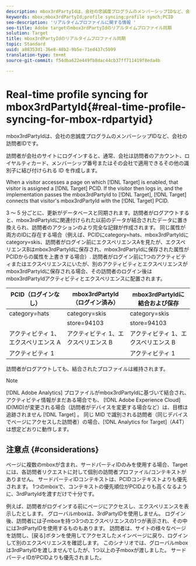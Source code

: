 ```yaml
---
description: mbox3rdPartyIdは、会社の忠誠度プログラムのメンバーシップIDなど、会社の訪問者IDです。
keywords: mbox;mbox3rdPartyId;profile syncing;profile synch;PCID
seo-description: 'リアルタイムプロファイルに関する情報 '
seo-title: Adobe targetのmbox3rdPartyIdのリアルタイムプロファイル同期
solution: Target
title: mbox3rdPartyIdのリアルタイムプロファイル同期
topic: Standard
uuid: a88353d1-36e8-48b2-9b5e-71ed437c5b99
translation-type: tm+mt
source-git-commit: f54dba622e449fb8dac44cb37ff711419f8eda4b

---
```



# Real-time profile syncing for mbox3rdPartyId{#real-time-profile-syncing-for-mbox-rdpartyid}

mbox3rdPartyIdは、会社の忠誠度プログラムのメンバーシップIDなど、会社の訪問者IDです。

訪問者が会社のサイトにログインすると、通常、会社は訪問者のアカウント、ロイヤルティカード、メンバーシップ番号またはその会社で適用できるその他の識別子に結び付けられる ID を作成します。

When a visitor accesses a page on which [!DNL Target] is enabled, that visitor is assigned a [!DNL Target] PCID. If the visitor then logs in, and the implementation passes the mbox3rdPartyId to [!DNL Target], [!DNL Target] connects that visitor's mbox3rdPartyId with the [!DNL Target] PCID.

3 ～ 5 分ごとに、更新がデータベースと同期されます。訪問者がログアウトすると、mbox3rdPartyIdに関連付けられた以前のデータが結合されたデータに置き換えられ、訪問者のアクションのより完全な記録が作成されます。 同じ属性が両方のIDに存在する場合（例えば、PCIDにcategory=hats、mbox3rdPartyIdにcategory=skis、訪問者がログイン前にエクスペリエンスAを見たが、エクスペリエンスBはmbox3rdPartyIdに保存され、mbox3rdPartyIdに保存された属性がPCIDからの属性を上書きする場合）. 訪問者がログイン前に1つのアクティビティまたはエクスペリエンスにいたが、別のアクティビティとエクスペリエンスがmbox3rdPartyIdに保存される場合、その訪問者のログイン後はmbox3rdPartyIdアクティビティとエクスペリエンスに配置されます。

| PCID（ログインなし） | mbox3rdPartyId（ログイン済み） | mbox3rdPartyIdに結合および保存 |
|---|---|---|
| category=hats | category=skis | category=skis |
|  | store=94103 | store=94103 |
| アクティビティ 1、エクスペリエンス A | アクティビティ 1、エクスペリエンス B | アクティビティ 1、エクスペリエンス B |
| アクティビティ 1 |  | アクティビティ 1 |

訪問者がログアウトしても、結合されたプロファイルは維持されます。

>[!NOTE]
>
>[!DNL Adobe Analytics] プロファイルがmbox3rdPartyIdに基づいて結合され、アクティビティ情報がまだある場合でも、 [!DNL Adobe Experience Cloud] ID(MID)が変更される場合（訪問者がデバイスを変更する場合など）は、目標は追跡されません [!DNL Target] 。 同じ MID で識別される訪問者（同じデバイスでページにアクセスした訪問者）の場合、[!DNL Analytics for Target]（A4T）は想定どおりに動作します。

## 注意点 {#considerations}

ページに複数のmboxが含まれ、サードパーティIDのみを使用する場合、Targetには、各訪問者リクエストに対して個別の訪問者プロファイル/コンテキストがありません。 サードパーティIDコンテキストは、PCIDコンテキストよりも優先されます。 1つのmboxで、コンテキストの優先順位がPCIDよりも高くなるように、3rdPartyIdを渡すだけで十分です。

例えば、訪問者がログインする前にページにアクセスし、エクスペリエンスを表示したとします。 グローバルmboxは、3rdPartyIDを使用しません。 ログイン後、訪問者には子mboxを持つ3つのエクスペリエンスの1つが表示され、その中には3rdPartyIDを使用するものもあります。 訪問者は、サイトの様々なページを訪問し、[戻る]ボタンを使用してアクセスしたメインページに戻り、ログインして別のエクスペリエンスを確認します。 このシナリオでは、グローバルmboxは3rdPartyIDを渡しませんでしたが、1つ以上の子mboxが渡しました。 サードパーティIDがPCIDよりも優先されました。
